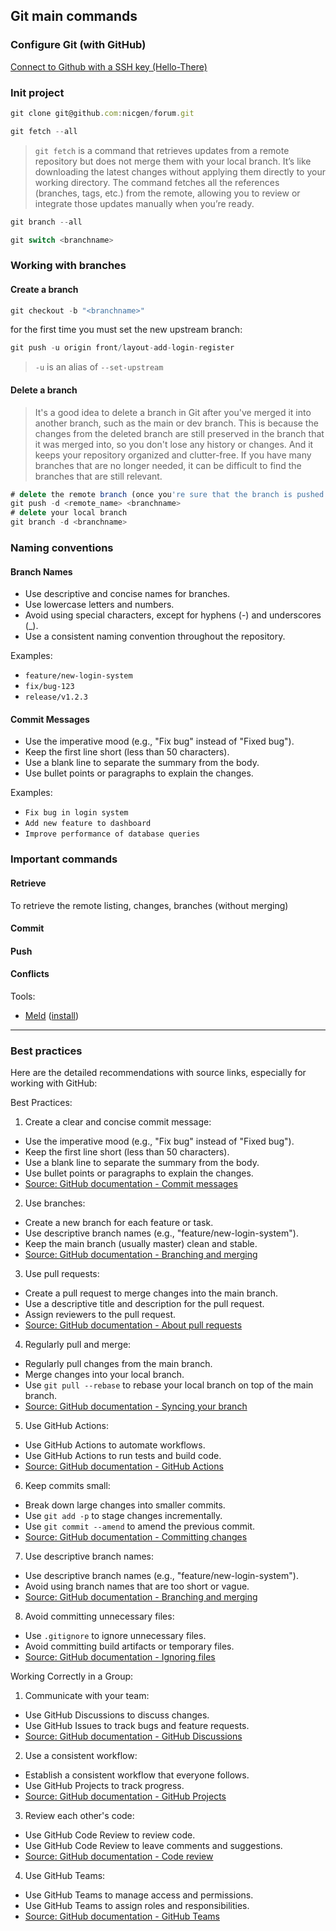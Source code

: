 ## Git main commands

### Configure Git (with GitHub)

[Connect to Github with a SSH key (Hello-There)](https://hello-there.org/others/security/add-ssh-key-github/)

### Init project

```javascript
git clone git@github.com:nicgen/forum.git
```

```javascript
git fetch --all
```

> `git fetch` is a command that retrieves updates from a remote repository but does not merge them with your local branch. It’s like downloading the latest changes without applying them directly to your working directory. The command fetches all the references (branches, tags, etc.) from the remote, allowing you to review or integrate those updates manually when you’re ready.

```javascript
git branch --all
```

```javascript
git switch <branchname>
```

### Working with branches

#### Create a branch

```javascript
git checkout -b "<branchname>"
```

for the first time you must set the new upstream branch:

```javascript
git push -u origin front/layout-add-login-register
```

> `-u` is an alias of `--set-upstream` 

#### Delete a branch

> It's a good idea to delete a branch in Git after you've merged it into another branch, such as the main or dev branch. This is because the changes from the deleted branch are still preserved in the branch that it was merged into, so you don't lose any history or changes.
> And it keeps your repository organized and clutter-free. If you have many branches that are no longer needed, it can be difficult to find the branches that are still relevant.

```javascript
# delete the remote branch (once you're sure that the branch is pushed in the remote )
git push -d <remote_name> <branchname>
# delete your local branch
git branch -d <branchname>
```

### Naming conventions

#### **Branch Names**

- Use descriptive and concise names for branches.
- Use lowercase letters and numbers.
- Avoid using special characters, except for hyphens (-) and underscores (_).
- Use a consistent naming convention throughout the repository.

Examples:

- `feature/new-login-system`
- `fix/bug-123`
- `release/v1.2.3`

#### **Commit Messages**

- Use the imperative mood (e.g., "Fix bug" instead of "Fixed bug").
- Keep the first line short (less than 50 characters).
- Use a blank line to separate the summary from the body.
- Use bullet points or paragraphs to explain the changes.

Examples:

- `Fix bug in login system`
- `Add new feature to dashboard`
- `Improve performance of database queries`

### Important commands

#### Retrieve

To retrieve the remote listing, changes, branches (without merging)

#### Commit



#### Push



#### Conflicts

Tools:

- [Meld](https://meldmerge.org/) ([install](https://flathub.org/apps/org.gnome.meld))



***

### Best practices

Here are the detailed recommendations with source links, especially for working with GitHub:

Best Practices:

1. Create a clear and concise commit message:

- Use the imperative mood (e.g., "Fix bug" instead of "Fixed bug").
- Keep the first line short (less than 50 characters).
- Use a blank line to separate the summary from the body.
- Use bullet points or paragraphs to explain the changes.
- [Source: GitHub documentation - Commit messages](https://docs.github.com/en/pull-requests/collaborating-with-pull-requests/proposing-changes-to-your-work-with-pull-requests/about-pull-requests#commit-messages)

2. Use branches:

- Create a new branch for each feature or task.
- Use descriptive branch names (e.g., "feature/new-login-system").
- Keep the main branch (usually master) clean and stable.
- [Source: GitHub documentation - Branching and merging](https://docs.github.com/en/pull-requests/collaborating-with-pull-requests/proposing-changes-to-your-work-with-pull-requests/about-pull-requests#branching-and-merging)

3. Use pull requests:

- Create a pull request to merge changes into the main branch.
- Use a descriptive title and description for the pull request.
- Assign reviewers to the pull request.
- [Source: GitHub documentation - About pull requests](https://docs.github.com/en/pull-requests/collaborating-with-pull-requests/proposing-changes-to-your-work-with-pull-requests/about-pull-requests)

4. Regularly pull and merge:

- Regularly pull changes from the main branch.
- Merge changes into your local branch.
- Use `git pull --rebase` to rebase your local branch on top of the main branch.
- [Source: GitHub documentation - Syncing your branch](https://docs.github.com/en/pull-requests/collaborating-with-pull-requests/proposing-changes-to-your-work-with-pull-requests/about-pull-requests#syncing-your-branch)

5. Use GitHub Actions:

- Use GitHub Actions to automate workflows.
- Use GitHub Actions to run tests and build code.
- [Source: GitHub documentation - GitHub Actions](https://docs.github.com/en/actions)

6. Keep commits small:

- Break down large changes into smaller commits.
- Use `git add -p` to stage changes incrementally.
- Use `git commit --amend` to amend the previous commit.
- [Source: GitHub documentation - Committing changes](https://docs.github.com/en/pull-requests/collaborating-with-pull-requests/proposing-changes-to-your-work-with-pull-requests/about-pull-requests#committing-changes)

7. Use descriptive branch names:

- Use descriptive branch names (e.g., "feature/new-login-system").
- Avoid using branch names that are too short or vague.
- [Source: GitHub documentation - Branching and merging](https://docs.github.com/en/pull-requests/collaborating-with-pull-requests/proposing-changes-to-your-work-with-pull-requests/about-pull-requests#branching-and-merging)

8. Avoid committing unnecessary files:

- Use `.gitignore` to ignore unnecessary files.
- Avoid committing build artifacts or temporary files.
- [Source: GitHub documentation - Ignoring files](https://docs.github.com/en/pull-requests/collaborating-with-pull-requests/proposing-changes-to-your-work-with-pull-requests/about-pull-requests#ignoring-files)

Working Correctly in a Group:

1. Communicate with your team:

- Use GitHub Discussions to discuss changes.
- Use GitHub Issues to track bugs and feature requests.
- [Source: GitHub documentation - GitHub Discussions](https://docs.github.com/en/discussions)

2. Use a consistent workflow:

- Establish a consistent workflow that everyone follows.
- Use GitHub Projects to track progress.
- [Source: GitHub documentation - GitHub Projects](https://docs.github.com/en/issues/organizing-your-work-with-project-boards/managing-project-boards)

3. Review each other's code:

- Use GitHub Code Review to review code.
- Use GitHub Code Review to leave comments and suggestions.
- [Source: GitHub documentation - Code review](https://docs.github.com/en/pull-requests/collaborating-with-pull-requests/reviewing-changes-in-pull-requests/about-code-review)

4. Use GitHub Teams:

- Use GitHub Teams to manage access and permissions.
- Use GitHub Teams to assign roles and responsibilities.
- [Source: GitHub documentation - GitHub Teams](https://docs.github.com)